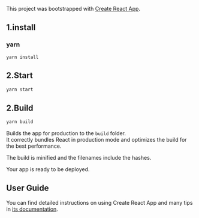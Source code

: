 This project was bootstrapped with [Create React App](https://github.com/facebook/create-react-app).

## 1.install

### yarn

```
yarn install
```

## 2.Start

```sh
yarn start
```

## 2.Build

```sh
yarn build
```

Builds the app for production to the `build` folder.<br>
It correctly bundles React in production mode and optimizes the build for the best performance.

The build is minified and the filenames include the hashes.<br>

Your app is ready to be deployed.

## User Guide

You can find detailed instructions on using Create React App and many tips in [its documentation](https://facebook.github.io/create-react-app/).
